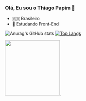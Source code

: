 ### Olá, Eu sou o Thiago Papim 👋

- 🇧🇷 Brasileiro
- 🎒 Estudando Front-End

![Anurag's GitHub stats](https://github-readme-stats.vercel.app/api?username=thiago-papim&show_icons=true&theme=dark)
[![Top Langs](https://github-readme-stats.vercel.app/api/top-langs/?username=thiago-papim&show_icons=true&theme=dark)](https://github.com/anuraghazra/github-readme-stats)

<div>
  <a href="https://github.com/thiago-papim">
  <img src="https://github-readme-stats.vercel.app/api?username=thiago-papim&show_icons=true&theme=dark" height="180em">
  <img src="https://github-readme-stats.vercel.app/api/top-langs/?username=thiago-papim&show_icons=true&theme=dark" alt="">
</div>
